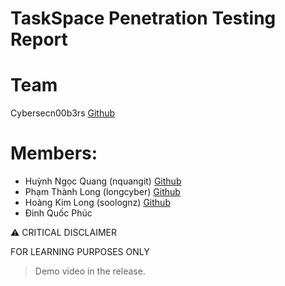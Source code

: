 # TaskSpace Penetration Testing Report

# Team

Cybersecn00b3rs [Github](https://github.com/CyberSecN00bers)

# Members:

- Huỳnh Ngọc Quang (nquangit) [Github](https://github.com/nquangit)
- Phạm Thành Long (longcyber) [Github](https://github.com/longcyber)
- Hoàng Kim Long (soolognz) [Github](https://github.com/soolognz)
- Đinh Quốc Phúc

⚠️ CRITICAL DISCLAIMER

  FOR LEARNING PURPOSES ONLY

 > Demo video in the release.
